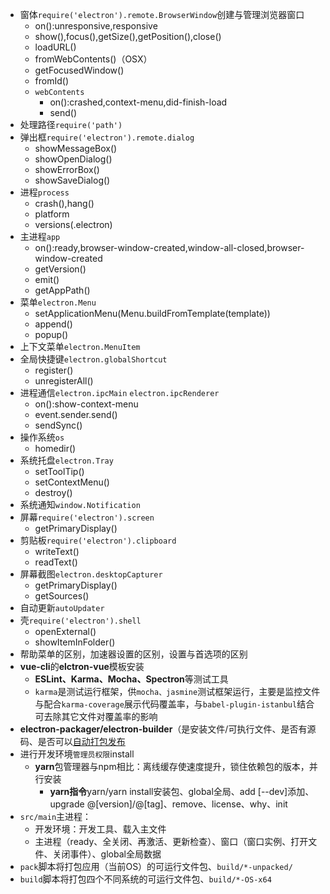 - 窗体`require('electron').remote.BrowserWindow`创建与管理浏览器窗口
    - on():unresponsive,responsive
    - show(),focus(),getSize(),getPosition(),close()
    - loadURL()
    - fromWebContents()（OSX）
    - getFocusedWindow()
    - fromId()
    - `webContents`
        - on():crashed,context-menu,did-finish-load
        - send()
- 处理路径`require('path')`
- 弹出框`require('electron').remote.dialog`
    - showMessageBox()
    - showOpenDialog()
    - showErrorBox()
    - showSaveDialog()
- 进程`process`
    - crash(),hang()
    - platform
    - versions(.electron)
- 主进程`app`
    - on():ready,browser-window-created,window-all-closed,browser-window-created
    - getVersion()
    - emit()
    - getAppPath()
- 菜单`electron.Menu`
    - setApplicationMenu(Menu.buildFromTemplate(template))
    - append()
    - popup()
- 上下文菜单`electron.MenuItem`
- 全局快捷键`electron.globalShortcut`
    - register()
    - unregisterAll()
- 进程通信`electron.ipcMain` `electron.ipcRenderer`
    - on():show-context-menu
    - event.sender.send()
    - sendSync()
- 操作系统`os`
    - homedir()
- 系统托盘`electron.Tray`
    - setToolTip()
    - setContextMenu()
    - destroy()
- 系统通知`window.Notification`
- 屏幕`require('electron').screen`
    - getPrimaryDisplay()
- 剪贴板`require('electron').clipboard`
    - writeText()
    - readText()
- 屏幕截图`electron.desktopCapturer`
    - getPrimaryDisplay()
    - getSources()
- 自动更新`autoUpdater`
- 壳`require('electron').shell`
    - openExternal()
    - showItemInFolder()
- 帮助菜单的区别，加速器设置的区别，设置与首选项的区别
- **vue-cli**的**elctron-vue**模板安装
    - **ESLint、Karma、Mocha、Spectron**等测试工具
    - `karma`是测试运行框架，供`mocha、jasmine`测试框架运行，主要是监控文件与配合`karma-coverage`展示代码覆盖率，与`babel-plugin-istanbul`结合可去除其它文件对覆盖率的影响
- **electron-packager/electron-builder**（是安装文件/可执行文件、是否有源码、是否可以[自动打包发布](https://simulatedgreg.gitbooks.io/electron-vue/content/cn/using-electron-builder.html)
- 进行开发环境`管理员权限`install
    - **yarn**包管理器与npm相比：离线缓存使速度提升，锁住依赖包的版本，并行安装
        - **yarn指令**yarn/yarn install安装包、global全局、add [--dev]添加、upgrade @[version]/@[tag]、remove、license、why、init
- `src/main`主进程：
    - 开发环境：开发工具、载入主文件
    - 主进程（ready、全关闭、再激活、更新检查）、窗口（窗口实例、打开文件、关闭事件）、global全局数据
- `pack`脚本将打包应用（当前OS）的可运行文件包、`build/*-unpacked/`
- `build`脚本将打包四个不同系统的可运行文件包、`build/*-OS-x64`